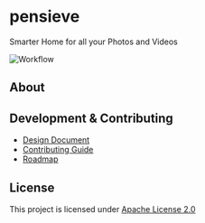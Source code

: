 # pensieve 
Smarter Home for all your Photos and Videos

![Workflow](https://img.shields.io/github/workflow/status/prabhuomkar/pensieve/Integration%20Check) 

## About


## Development & Contributing
- [Design Document](docs/DESIGN.md)
- [Contributing Guide](docs/CONTRIBUTING.md)
- [Roadmap](docs/ROADMAP.md)

## License
This project is licensed under [Apache License 2.0](LICENSE)
